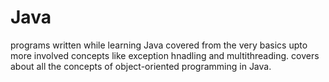 # Java
programs written while learning Java
covered from the very basics upto more involved concepts like exception hnadling and multithreading.
covers about all the concepts of object-oriented programming in Java.
